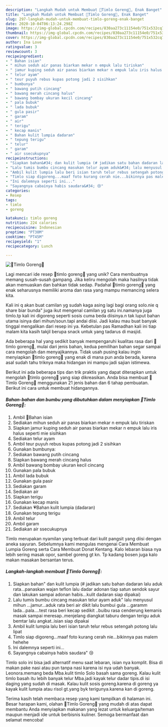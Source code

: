 ```yaml
---
description: "Langkah Mudah untuk Membuat 🍁Timlo Goreng🍁, Enak Banget"
title: "Langkah Mudah untuk Membuat 🍁Timlo Goreng🍁, Enak Banget"
slug: 297-langkah-mudah-untuk-membuat-timlo-goreng-enak-banget
date: 2020-10-04T06:13:24.298Z
image: https://img-global.cpcdn.com/recipes/830aa273c11154e0/751x532cq70/🍁timlo-goreng🍁-foto-resep-utama.jpg
thumbnail: https://img-global.cpcdn.com/recipes/830aa273c11154e0/751x532cq70/🍁timlo-goreng🍁-foto-resep-utama.jpg
cover: https://img-global.cpcdn.com/recipes/830aa273c11154e0/751x532cq70/🍁timlo-goreng🍁-foto-resep-utama.jpg
author: Ina Love
ratingvalue: 3
reviewcount: 3
recipeingredient:
- " Bahan isian"
- " mihun seduh air panas biarkan mekar n empuk lalu tiriskan"
- " jamur kuping seduh air panas biarkan mekar n empuk lalu iris halus seperti mie sisihkan"
- " telur ayam"
- " teur puyuh rebus kupas potong jadi 2 sisihkan"
- " bumbunya"
- " bawang putih cincang"
- " bawang merah cincang halus"
- " bawang bombay ukuran kecil cincang"
- " pala bubuk"
- " lada bubuk"
- " gula pasir"
- " garam"
- " air"
- " terigu"
- " kecap manis"
- " Bahan kulit lumpia dadaran"
- " tepung terigu"
- " telur"
- " garam"
- " air ssecukupnya"
recipeinstructions:
- "Siapkan bahan&#34; dan kulit lumpia (# jadikan satu bahan dadaran lalu aduk rata...panaskan wajan teflon lalu dadar adonan tiap satun sendok sayur dan lakukan sampai adonan habis...kulit dadaran siap dipakai)"
- "Lalu tumis bumbu cincang masukan telur ayam aduk&#34; lalu menyusul mihun ...jamur...aduk rata beri air dikit lalu bumbui gula ...garamm lada...pala....test rasa beri kecap sedikit ..buibu rasa cenderung kemanis masak sampai meresap..menjelang diangkat taburu dengan terigu aduk bemtar lalu angkat..isian siap dipakai"
- "Ambil kulit lumpia lalu beri isian taruh telur rebus setengah potong lalu lipat"
- "Timlo siap digoreng...maaf foto kurang cerah nie...bikinnya pas malem hehehe"
- "Ini dalemnya seperti ini..."
- "Sayangnya cabainya habis saudara&#34; 😢"
categories:
- Resep
tags:
- timlo
- goreng

katakunci: timlo goreng 
nutrition: 224 calories
recipecuisine: Indonesian
preptime: "PT30M"
cooktime: "PT45M"
recipeyield: "1"
recipecategory: Lunch

---
```



![🍁Timlo Goreng🍁](https://img-global.cpcdn.com/recipes/830aa273c11154e0/751x532cq70/🍁timlo-goreng🍁-foto-resep-utama.jpg)

Lagi mencari ide resep 🍁timlo goreng🍁 yang unik? Cara membuatnya memang susah-susah gampang. Jika keliru mengolah maka hasilnya tidak akan memuaskan dan bahkan tidak sedap. Padahal 🍁timlo goreng🍁 yang enak seharusnya memiliki aroma dan rasa yang mampu memancing selera kita.

Kali ini q akan buat camilan yg sudah kaga asing lagi bagi orang solo.nie q share biar bunda&#34; juga ikut mengenal camilan yg satu ini.namanya juga timlo.tp kali ini digoreng seperti sosis cuma beda diisinya.n tak luput bahan utama isinya dari mihun/soun.tapi andai diisi. Jadi kalau mau buat banyak tinggal mengalikan dari resep ini ya. Kebetulan pas Ramadhan kali ini tiap malam kita kasih takjil berupa snack untuk yang tadarus di masjid.

Ada beberapa hal yang sedikit banyak mempengaruhi kualitas rasa dari 🍁timlo goreng🍁, mulai dari jenis bahan, kedua pemilihan bahan segar sampai cara mengolah dan menyajikannya. Tidak usah pusing kalau ingin menyiapkan 🍁timlo goreng🍁 yang enak di mana pun anda berada, karena asal sudah tahu triknya maka hidangan ini mampu jadi sajian istimewa.


Berikut ini ada beberapa tips dan trik praktis yang dapat diterapkan untuk mengolah 🍁timlo goreng🍁 yang siap dikreasikan. Anda bisa membuat 🍁Timlo Goreng🍁 menggunakan 21 jenis bahan dan 6 tahap pembuatan. Berikut ini cara untuk membuat hidangannya.

<!--inarticleads1-->

##### Bahan-bahan dan bumbu yang dibutuhkan dalam menyiapkan 🍁Timlo Goreng🍁:

1. Ambil  💚Bahan isian
1. Sediakan  mihun seduh air panas biarkan mekar n empuk lalu tiriskan
1. Siapkan  jamur kuping seduh air panas biarkan mekar n empuk lalu iris halus seperti mie sisihkan
1. Sediakan  telur ayam
1. Ambil  teur puyuh rebus kupas potong jadi 2 sisihkan
1. Gunakan  bumbunya:
1. Sediakan  bawang putih cincang
1. Siapkan  bawang merah cincang halus
1. Ambil  bawang bombay ukuran kecil cincang
1. Gunakan  pala bubuk
1. Ambil  lada bubuk
1. Gunakan  gula pasir
1. Sediakan  garam
1. Sediakan  air
1. Siapkan  terigu
1. Gunakan  kecap manis
1. Sediakan  💗Bahan kulit lumpia (dadaran)
1. Gunakan  tepung terigu
1. Ambil  telur
1. Ambil  garam
1. Sediakan  air ssecukupnya


Timlo merupakan nyamilan yang terbuat dari kulit pangsit yang diisi dengan aneka sayuran. Sebelumnya kami mengulas mengenai Cara Membuat Lumpia Goreng serta Cara Membuat Donat Kentang. Kalo lebaran biasa nya lebih sering masak opor, sambel goreng gt kn. Tp kadang bosen juga kalo makan masakan bersantan terus. 

<!--inarticleads2-->

##### Langkah-langkah membuat 🍁Timlo Goreng🍁:

1. Siapkan bahan&#34; dan kulit lumpia (# jadikan satu bahan dadaran lalu aduk rata...panaskan wajan teflon lalu dadar adonan tiap satun sendok sayur dan lakukan sampai adonan habis...kulit dadaran siap dipakai)
1. Lalu tumis bumbu cincang masukan telur ayam aduk&#34; lalu menyusul mihun ...jamur...aduk rata beri air dikit lalu bumbui gula ...garamm lada...pala....test rasa beri kecap sedikit ..buibu rasa cenderung kemanis masak sampai meresap..menjelang diangkat taburu dengan terigu aduk bemtar lalu angkat..isian siap dipakai
1. Ambil kulit lumpia lalu beri isian taruh telur rebus setengah potong lalu lipat
1. Timlo siap digoreng...maaf foto kurang cerah nie...bikinnya pas malem hehehe
1. Ini dalemnya seperti ini...
1. Sayangnya cabainya habis saudara&#34; 😢


Timlo solo ini bisa jadi alternatif menu saat lebaran, isian nya komplit. Bisa di makan pake nasi atau pun tanpa nasi karena isi nya udah banyak. Leonora.memang beda Mba.kulit timlo Solo basah sama goreng. Kalau kulit timlo basah itu lebih banyak telur Mba.jadi kayak telur dadar tipis.di isi daging yang sudah di masak. Kalau kulit sosis goreng.karena di goreng ya kayak kulit lumpia atau risol gt.yang byk terigunya.karena kan di goreng. 

Terima kasih telah membaca resep yang kami tampilkan di halaman ini. Besar harapan kami, olahan 🍁Timlo Goreng🍁 yang mudah di atas dapat membantu Anda menyiapkan makanan yang lezat untuk keluarga/teman maupun menjadi ide untuk berbisnis kuliner. Semoga bermanfaat dan selamat mencoba!
